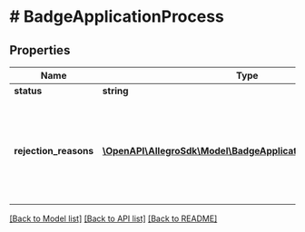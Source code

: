 # # BadgeApplicationProcess

## Properties

Name | Type | Description | Notes
------------ | ------------- | ------------- | -------------
**status** | **string** |  |
**rejection_reasons** | [**\OpenAPI\AllegroSdk\Model\BadgeApplicationRejectionReason[]**](BadgeApplicationRejectionReason.md) | A list of rejection reasons for the badge application. Returned for process.status &#x3D; DECLINED only. |

[[Back to Model list]](../../README.md#models) [[Back to API list]](../../README.md#endpoints) [[Back to README]](../../README.md)
